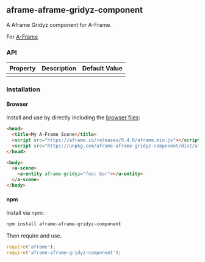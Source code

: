 ## aframe-aframe-gridyz-component

A Aframe Gridyz component for A-Frame.

For [A-Frame](https://aframe.io).

### API

| Property | Description | Default Value |
| -------- | ----------- | ------------- |
|          |             |               |

### Installation

#### Browser

Install and use by directly including the [browser files](dist):

```html
<head>
  <title>My A-Frame Scene</title>
  <script src="https://aframe.io/releases/0.4.0/aframe.min.js"></script>
  <script src="https://unpkg.com/aframe-aframe-gridyz-component/dist/aframe-aframe-gridyz-component.min.js"></script>
</head>

<body>
  <a-scene>
    <a-entity aframe-gridyz="foo: bar"></a-entity>
  </a-scene>
</body>
```

<!-- If component is accepted to the Registry, uncomment this. -->
<!--
Or with [angle](https://npmjs.com/package/angle/), you can install the proper
version of the component straight into your HTML file, respective to your
version of A-Frame:

```sh
angle install aframe-aframe-gridyz-component
```
-->

#### npm

Install via npm:

```bash
npm install aframe-aframe-gridyz-component
```

Then require and use.

```js
require('aframe');
require('aframe-aframe-gridyz-component');
```
